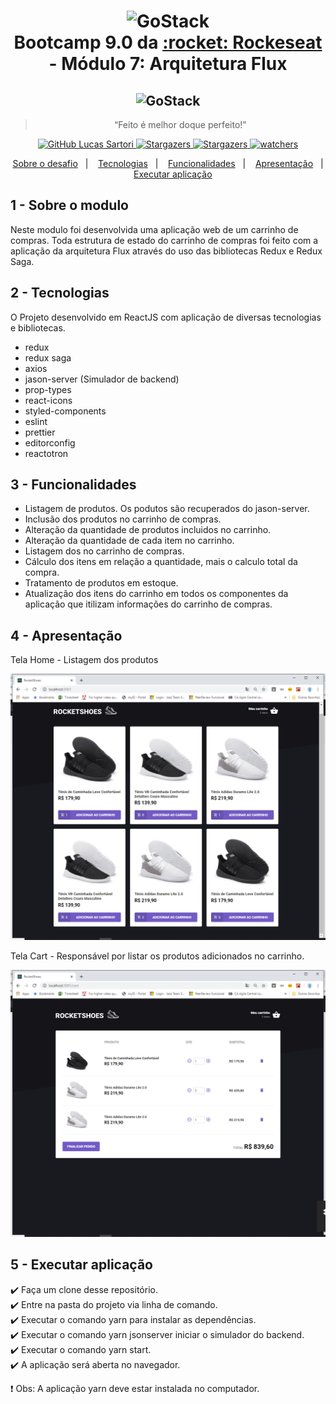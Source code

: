 <h1 align="center" >
  <img alt="GoStack" src="https://rocketseat-cdn.s3-sa-east-1.amazonaws.com/bootcamp-header.png" width="100px" /> <br />
  Bootcamp 9.0 da <a text-decoration="none" href="https://rocketseat.com.br">:rocket: Rockeseat</a> - Módulo 7: Arquitetura Flux
</h1>
<h2 align="center">
    <img alt="GoStack" src="https://facebook.github.io/react-native/img/header_logo.svg" width="120px" />
</h2>

<blockquote align="center">“Feito é melhor doque perfeito!"</blockquote>

<p align="center">
  <a href="https://github.com/lucasssartori?tab=followers">
    <img alt="GitHub Lucas Sartori" src="https://img.shields.io/github/followers/lucasssartori?style=social">
  </a>

  <a href="https://github.com/lucasssartori/bootcampmodulo07/stargazers">
    <img alt="Stargazers" src="https://img.shields.io/github/stars/lucasssartori/bootcampmodulo07?style=social">
  </a>
  <a href="https://github.com/lucasssartori/bootcampmodulo07/forks/">
    <img alt="Stargazers" src="https://img.shields.io/github/forks/lucasssartori/bootcampmodulo07?style=social">
  </a>

  <a href="https://github.com/lucasssartori/bootcampmodulo07/watchers">
    <img alt="watchers" src="https://img.shields.io/github/watchers/lucasssartori/bootcampmodulo07?style=social">
  </a>
</p>

<p align="center">
  <a href="#1---sobre-o-desafio">Sobre o desafio</a>&nbsp;&nbsp;&nbsp;|&nbsp;&nbsp;&nbsp;
  <a href="#2---tecnologias">Tecnologias</a>&nbsp;&nbsp;&nbsp;|&nbsp;&nbsp;&nbsp;
  <a href="#3---funcionalidades">Funcionalidades</a>&nbsp;&nbsp;&nbsp;|&nbsp;&nbsp;&nbsp;
  <a href="#4---apresentação">Apresentação</a>&nbsp;&nbsp;&nbsp;|&nbsp;&nbsp;&nbsp;
  <a href="#5---executar-aplicação">Executar aplicação</a>
</p>

## 1 - Sobre o modulo

Neste modulo foi desenvolvida uma aplicação web de um carrinho de compras. Toda estrutura de estado do carrinho de compras foi feito com a aplicação da arquitetura Flux através do uso das bibliotecas Redux e Redux Saga.

## 2 - Tecnologias

O Projeto desenvolvido em ReactJS com aplicação de diversas tecnologias e bibliotecas.

  - redux
  - redux saga
  - axios
  - jason-server (Simulador de backend)
  - prop-types
  - react-icons
  - styled-components
  - eslint
  - prettier
  - editorconfig
  - reactotron

## 3 - Funcionalidades

  - Listagem de produtos. Os podutos são recuperados do jason-server.
  - Inclusão dos produtos no carrinho de compras.
  - Alteração da quantidade de produtos incluidos no carrinho.
  - Alteração da quantidade de cada item no carrinho.
  - Listagem dos no carrinho de compras.
  - Cálculo dos itens em relação a quantidade, mais o calculo total da compra.
  - Tratamento de produtos em estoque.
  - Atualização dos itens do carrinho em todos os componentes da aplicação que itilizam informações do carrinho de compras.

## 4 - Apresentação

<p> Tela Home - Listagem dos produtos </p>
<img alt="Tela Main" src="./imagens/tela1.png" />
<p> Tela Cart - Responsável por listar os produtos adicionados no carrinho. </p>
<img alt="Tela Main" src="./imagens/tela2.png" />

## 5 - Executar aplicação

:heavy_check_mark: Faça um clone desse repositório. <br />
:heavy_check_mark: Entre na pasta do projeto via linha de comando. <br />
:heavy_check_mark: Executar o comando yarn para instalar as dependências. <br />
:heavy_check_mark: Executar o comando yarn jsonserver iniciar o simulador do backend. <br />
:heavy_check_mark: Executar o comando yarn start. <br />
:heavy_check_mark: A aplicação será aberta no navegador. <br />

:heavy_exclamation_mark: Obs: A aplicação yarn deve estar instalada no computador.

